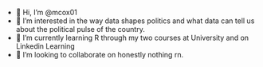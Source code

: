 - 👋 Hi, I’m @mcox01
- 👀 I’m interested in the way data shapes politics and what data can tell us about the political pulse of the country.
- 🌱 I’m currently learning R through my two courses at University and on Linkedin Learning
- 💞️ I’m looking to collaborate on honestly nothing rn.

<!---
mcox01/mcox01 is a ✨ special ✨ repository because its `README.md` (this file) appears on your GitHub profile.
You can click the Preview link to take a look at your changes.
--->
